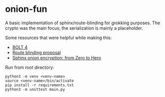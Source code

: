 # onion-fun

A basic implementation of sphinx/route-blinding for grokking purposes.
The crypto was the main focus; the serialization is mainly a placeholder.

Some resources that were helpful while making this:

- [BOLT 4](https://github.com/lightning/bolts/blob/master/04-onion-routing.md)
- [Route blinding proposal](https://github.com/lightning/bolts/blob/master/proposals/route-blinding.md)
- [Sphinx onion encryption: from Zero to Hero](https://github.com/t-bast/lightning-docs/blob/master/sphinx.md)

Run from root directory:

```
python3 -m venv <venv-name>
source <venv-name>/bin/activate
pip install -r requirements.txt
python3 -m unittest main.py
```
